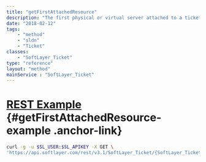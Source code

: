 ```yaml
---
title: "getFirstAttachedResource"
description: "The first physical or virtual server attached to a ticket."
date: "2018-02-12"
tags:
    - "method"
    - "sldn"
    - "Ticket"
classes:
    - "SoftLayer_Ticket"
type: "reference"
layout: "method"
mainService : "SoftLayer_Ticket"
---
```


# [REST Example](#getFirstAttachedResource-example) <a href="/article/rest/"><i class="fas fa-question"></i></a> {#getFirstAttachedResource-example .anchor-link} 
```bash
curl -g -u $SL_USER:$SL_APIKEY -X GET \
'https://api.softlayer.com/rest/v3.1/SoftLayer_Ticket/{SoftLayer_TicketID}/getFirstAttachedResource'
```
